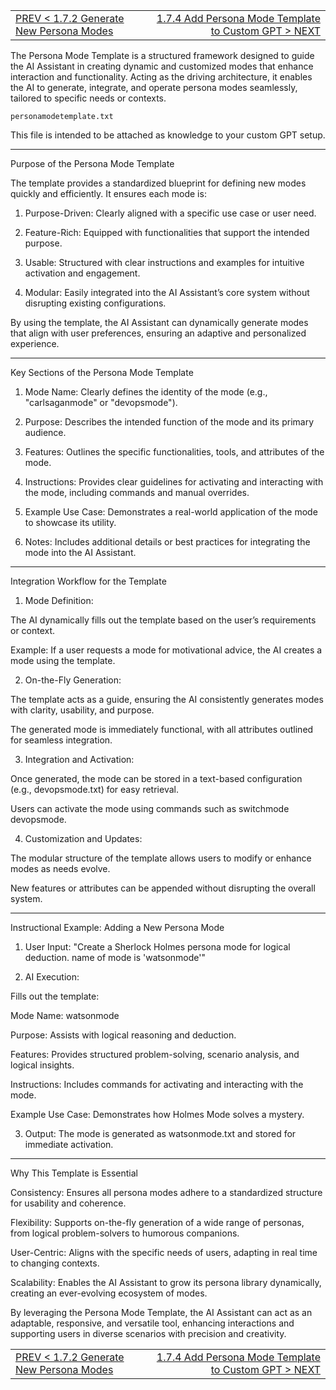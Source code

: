 <TABLE width="100%"><TR><TD align="left"><a href="‐-1.7.2-Generate-New-Persona-Modes.md">PREV < 1.7.2 Generate New Persona Modes</a></TD><TD align="right"><a href="‐-1.7.4-Add-Persona-Mode-Template-to-Custom-GPT.md">1.7.4 Add Persona Mode Template to Custom GPT > NEXT</a></TD></TR></TABLE>

The Persona Mode Template is a structured framework designed to guide the AI Assistant in creating dynamic and customized modes that enhance interaction and functionality. Acting as the driving architecture, it enables the AI to generate, integrate, and operate persona modes seamlessly, tailored to specific needs or contexts.

`personamodetemplate.txt`

This file is intended to be attached as knowledge to your custom GPT setup.

---

Purpose of the Persona Mode Template

The template provides a standardized blueprint for defining new modes quickly and efficiently. It ensures each mode is:

1. Purpose-Driven: Clearly aligned with a specific use case or user need.


2. Feature-Rich: Equipped with functionalities that support the intended purpose.


3. Usable: Structured with clear instructions and examples for intuitive activation and engagement.


4. Modular: Easily integrated into the AI Assistant’s core system without disrupting existing configurations.



By using the template, the AI Assistant can dynamically generate modes that align with user preferences, ensuring an adaptive and personalized experience.


---

Key Sections of the Persona Mode Template

1. Mode Name: Clearly defines the identity of the mode (e.g., "carlsaganmode" or "devopsmode").


2. Purpose: Describes the intended function of the mode and its primary audience.


3. Features: Outlines the specific functionalities, tools, and attributes of the mode.


4. Instructions: Provides clear guidelines for activating and interacting with the mode, including commands and manual overrides.


5. Example Use Case: Demonstrates a real-world application of the mode to showcase its utility.


6. Notes: Includes additional details or best practices for integrating the mode into the AI Assistant.




---

Integration Workflow for the Template

1. Mode Definition:

The AI dynamically fills out the template based on the user’s requirements or context.

Example: If a user requests a mode for motivational advice, the AI creates a mode using the template.



2. On-the-Fly Generation:

The template acts as a guide, ensuring the AI consistently generates modes with clarity, usability, and purpose.

The generated mode is immediately functional, with all attributes outlined for seamless integration.



3. Integration and Activation:

Once generated, the mode can be stored in a text-based configuration (e.g., devopsmode.txt) for easy retrieval.

Users can activate the mode using commands such as switchmode devopsmode.



4. Customization and Updates:

The modular structure of the template allows users to modify or enhance modes as needs evolve.

New features or attributes can be appended without disrupting the overall system.





---

Instructional Example: Adding a New Persona Mode

1. User Input: "Create a Sherlock Holmes persona mode for logical deduction. name of mode is 'watsonmode'"


2. AI Execution:

Fills out the template:

Mode Name: watsonmode

Purpose: Assists with logical reasoning and deduction.

Features: Provides structured problem-solving, scenario analysis, and logical insights.

Instructions: Includes commands for activating and interacting with the mode.

Example Use Case: Demonstrates how Holmes Mode solves a mystery.




3. Output: The mode is generated as watsonmode.txt and stored for immediate activation.




---

Why This Template is Essential

Consistency: Ensures all persona modes adhere to a standardized structure for usability and coherence.

Flexibility: Supports on-the-fly generation of a wide range of personas, from logical problem-solvers to humorous companions.

User-Centric: Aligns with the specific needs of users, adapting in real time to changing contexts.

Scalability: Enables the AI Assistant to grow its persona library dynamically, creating an ever-evolving ecosystem of modes.


By leveraging the Persona Mode Template, the AI Assistant can act as an adaptable, responsive, and versatile tool, enhancing interactions and supporting users in diverse scenarios with precision and creativity.



<TABLE width="100%"><TR><TD align="left"><a href="‐-1.7.2-Generate-New-Persona-Modes.md">PREV < 1.7.2 Generate New Persona Modes</a></TD><TD align="right"><a href="‐-1.7.4-Add-Persona-Mode-Template-to-Custom-GPT.md">1.7.4 Add Persona Mode Template to Custom GPT > NEXT</a></TD></TR></TABLE>
